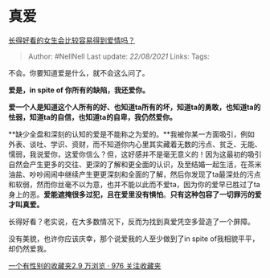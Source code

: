 # 真爱
[长得好看的女生会比较容易得到爱情吗？](https://www.zhihu.com/question/310110976/answer/603361954)

> Author: #NellNell
Last update: *22/08/2021*
Links:
Tags:

不会。你要知道爱是什么，就不会这么问了。

**爱是，in spite of 你所有的缺陷，我还爱你。**

**爱一个人是知道这个人所有的好、也知道ta所有的坏，知道ta的勇敢，也知道ta的怯弱，知道ta的自信，也知道ta的自卑，我仍然爱你。**

**缺少全盘和深刻的认知的爱是不能称之为爱的。**我被你某一方面吸引，例如外表、谈吐、学识、资财，而不知道你内心里其实藏着无数的污点、贫乏、无能、懦弱，我说爱你，这爱你信么？但，这好感并不是毫无意义的！因为这最初的吸引自然会产生更多的交往、更深的了解和更全面的认识，及至结婚一起生活，在茶米油盐、吵吵闹闹中继续产生更更深刻和全面的了解，然后你发现了ta最深处的污点和软弱，然而你丝毫不以为意，也并不能以此而不爱ta，因为你的爱早已胜过了ta身上的恶。**爱能遮掩很多过犯，且在爱里没有惧怕**。**只有这种包容了一切罪污的爱才叫真爱。**

长得好看？老实说，在大多数情况下，反而为找到真爱凭空多营造了一个屏障。

没有美貌，也许你应该庆幸，那个说爱我的人至少做到了in spite of我相貌平平，却仍然爱我。

[一个有性别的收藏夹2.9 万浏览 · 976 关注收藏夹](https://www.zhihu.com/collection/326955627)

